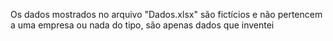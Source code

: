 Os dados mostrados no arquivo "Dados.xlsx" são fictícios e não pertencem a uma empresa ou nada do tipo, são apenas dados que inventei
 

